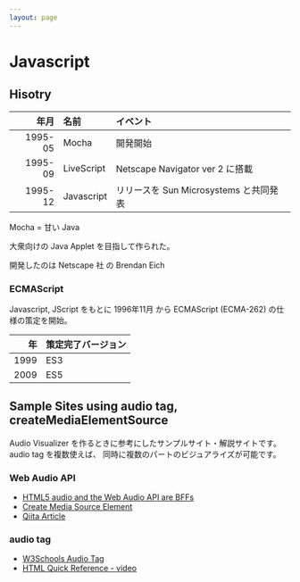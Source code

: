 ```yaml
---
layout: page
---
```


# Javascript

## Hisotry

| 年月 | 名前 | イベント |
|--:|:--|:--|
| 1995-05 | Mocha | 開発開始 |
| 1995-09 | LiveScript | Netscape Navigator ver 2 に搭載 |
| 1995-12 | Javascript | リリースを Sun Microsystems と共同発表 |

Mocha = 甘い Java

大衆向けの Java Applet を目指して作られた。

開発したのは Netscape 社 の Brendan Eich  

### ECMAScript

Javascript, JScript をもとに 1996年11月 から ECMAScript (ECMA-262) の仕様の策定を開始。

| 年 | 策定完了バージョン |
|--:|:--|
| 1999 | ES3 |
| 2009 | ES5 |

## Sample Sites using audio tag, createMediaElementSource

Audio Visualizer を作るときに参考にしたサンプルサイト・解説サイトです。
audio tag を複数使えば、 同時に複数のパートのビジュアライズが可能です。

### Web Audio API

* [HTML5 audio and the Web Audio API are BFFs](https://developers.google.com/web/updates/2012/02/HTML5-audio-and-the-Web-Audio-API-are-BFFs)
* [Create Media Source Element](http://html5-demos.appspot.com/static/webaudio/createMediaSourceElement.html)
* [Qiita Article](https://qiita.com/soarflat/items/004cac51b818b9483764)

### audio tag

* [W3Schools Audio Tag](https://www.w3schools.com/tags/tag_audio.asp)
* [HTML Quick Reference - video](http://www.htmq.com/video/)
